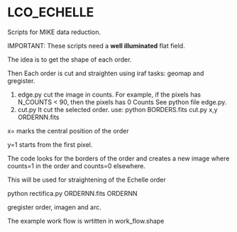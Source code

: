 # LCO_ECHELLE
Scripts for MIKE data reduction. 

IMPORTANT: These scripts need a **well illuminated** flat field. 

The idea is to get the shape of each order. 

Then Each order is cut and straighten using iraf tasks: geomap and gregister.



1.  edge.py cut the image in counts. For example, if the pixels has N_COUNTS < 90, then the pixels has 0 Counts See python file edge.py.
2.   cut.py It cut the selected order. use: python BORDERS.fits cut.py x,y ORDERNN.fits

x= marks the central position of the order

y=1 starts from the first pixel. 

The code looks for the borders of the order and creates a new image where counts=1 in the order and counts=0 elsewhere.

This will be used for straightening of the Echelle order

python rectifica.py  ORDERNN.fits   ORDERNN

gregister order, imagen and arc.

The example work flow is wrtitten in work_flow.shape


